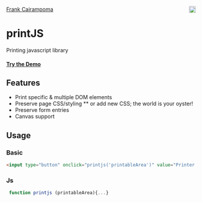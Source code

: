 
<a href="https://fralch.github.io/Portfolio/" ><a href="https://www.facebook.com/frank.cairampoma.castro/">Frank Cairampoma </a> <img src="https://badge.fury.io/js/print-this.svg" alt="npm version" height="18" align="right"></a>

# printJS
Printing javascript library
#### [Try the Demo](https://www.linkedin.com/in/frank-cairampoma-78454895/)


## Features
* Print specific & multiple DOM elements
* Preserve page CSS/styling
** or add new CSS; the world is your oyster!
* Preserve form entries
* Canvas support


## Usage
### Basic
```html
<input type="button" onclick="printjs('printableArea')" value="Printer Button">
```

### Js
```javascript
 function printjs (printableArea){...}
```





